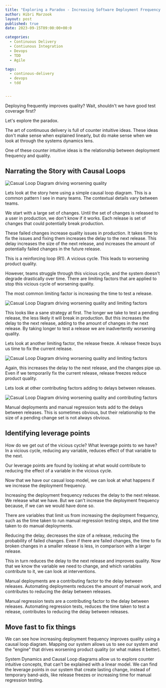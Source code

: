 ```yaml
---
title: "Exploring a Paradox - Increasing Software Deployment Frequency improves Quality"
author: Hibri Marzook
layout: post
published: true
date: 2023-09-15T09:00:00+00:0

categories:
  - Continuous Delivery
  - Contiunous Integration
  - Devops
  - TDD
  - Agile

tags:
  - continous-delivery
  - devops
  - tdd


---
```


Deploying frequently improves quality? 
Wait, shouldn't we have good test coverage first? 

Let's explore the paradox.

The art of continuous delivery is full of counter intuitive ideas. These ideas don't make sense when explained linearly, but do make sense when we look at through the systems dynamics lens.

One of these counter intuitive ideas is the relationship between deployment frequency and quality.

## Narrating the Story with Causal Loops

![Casual Loop Diagram driving worsening quality](/public/images/2023-09-15-paradox-deployment-frequency-1.jpg)

Lets look at the story here using a simple causal loop diagram. This is a common pattern I see in many teams. The contextual details vary between teams.

We start with a large set of changes. Until the set of changes is released to a user in production, we don't know if it works. Each release is set of changes that could potentially break production.

These failed changes increase quality issues in production. It takes time to fix the issues and fixing them increases the delay to the next release.  This delay increases the size of the next release, and increases the amount of potentially failed changes in the future release.

This is a reinforcing loop (R1). A vicious cycle. This leads to worsening product quality.

However, teams struggle through this vicious cycle, and the system doesn't degrade drastically over time. There are limiting factors that are applied to stop this vicious cycle of worsening quality.

The most common limiting factor is increasing the time to test a release.

![Casual Loop Diagram driving worsening quality and limiting factors](/public/images/2023-09-15-paradox-deployment-frequency-2.jpg)

This looks like a sane strategy at first. The longer we take to test a pending release, the less likely it will break in production. But this increases the delay to the next release, adding to the amount of changes in the next release. By taking longer to test a release we are inadvertently worsening quality.

Lets look at another limiting factor, the release freeze. A release freeze buys us time to fix the current release.

![Casual Loop Diagram driving worsening quality and limiting factors](/public/images/2023-09-15-paradox-deployment-frequency-3.jpg)

Again, this increases the delay to the next release, and the changes pipe up. Even if we temporarily fix the current release, release freezes reduce product quality.

Lets look at other contributing factors adding to delays between releases.

![Casual Loop Diagram driving worsening quality and contributing factors](/public/images/2023-09-15-paradox-deployment-frequency-4.jpg)

Manual deployments and manual regression tests add to the delays between releases. This is sometimes obvious, but their relationship to the size of a pending change set is not always obvious.

## Identifying leverage points

How do we get out of the vicious cycle? What leverage points to we have? In a vicious cycle, reducing any variable, reduces effect of that variable to the next.

Our leverage points are found by looking at what would contribute to reducing the effect of a variable in the vicious cycle.

Now that we have our casual loop model, we can look at what happens if we increase the deployment frequency.

Increasing the deployment frequency reduces the delay to the next release. We release what we have. But we can't increase the deployment frequency because, if we can we would have done so.

There are variables that limit us from increasing the deployment frequency, such as the time taken to run manual regression testing steps, and the time taken to do manual deployments.

Reducing the delay, decreases the size of a release, reducing the probability of failed changes. Even if there are failed changes, the time to fix  broken changes in a smaller release is less, in comparison with a larger release.

This in turn reduces the delay to the next release and improves quality.
Now that we know the variable we need to change, and which variables contribute to it, we can look at interventions.

Manual deployments are a contributing factor to the delay between releases. Automating deployments reduces the amount of manual work, and contributes to reducing the delay between releases.

Manual regression tests are a contributing factor to the delay between releases. Automating regression tests, reduces the time taken to test a release, contributes to reducing the delay between releases.

## Move fast to fix things

We can see how increasing deployment frequency improves quality using a causal loop diagram. Mapping our system allows us to see our system and the "engine" that drives worsening product quality (or what makes it better).

System Dynamics and Causal Loop diagrams allow us to explore counter intuitive concepts, that can't be explained with a linear model. We can find the leverage points in our system that create lasting change, instead of temporary band-aids, like release freezes or increasing time for manual regression testing.
